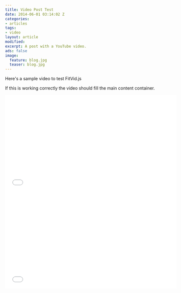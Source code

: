 ```yaml
---
title: Video Post Test
date: 2014-06-01 03:14:02 Z
categories:
- articles
tags:
- video
layout: article
modified: 
excerpt: A post with a YouTube video.
ads: false
image:
  feature: blog.jpg
  teaser: blog.jpg
---
```


Here's a sample video to test FitVid.js

If this is working correctly the video should fill the main content container.

<iframe width="560" height="315" src="//www.youtube.com/embed/9e1nPyHXCFQ" frameborder="0"> </iframe>

<iframe width="560" height="315" src="//fcvalise.github.io" frameborder="0"> </iframe>

<!-- The StoryMap container can go anywhere on the page. Be sure to
    specify a width and height.  The width can be absolute (in pixels) or
    relative (in percentage), but the height must be an absolute value.
    Of course, you can specify width and height with CSS instead -->
<div id="mapdiv" style="width: 100%; height: 600px;"></div>

<!-- Your script tags should be placed before the closing body tag. -->
<link rel="stylesheet" href="https://cdn.knightlab.com/libs/storymapjs/latest/css/storymap.css">
<script type="text/javascript" src="https://cdn.knightlab.com/libs/storymapjs/latest/js/storymap-min.js"></script>

<script>
// storymap_data can be an URL or a Javascript object
var storymap_data = 'eva.json';

// certain settings must be passed within a separate options object
var storymap_options = {};

var storymap = new VCO.StoryMap('mapdiv', storymap_data, storymap_options);
window.onresize = function(event) {
    storymap.updateDisplay(); // this isn't automatic
}
</script>
